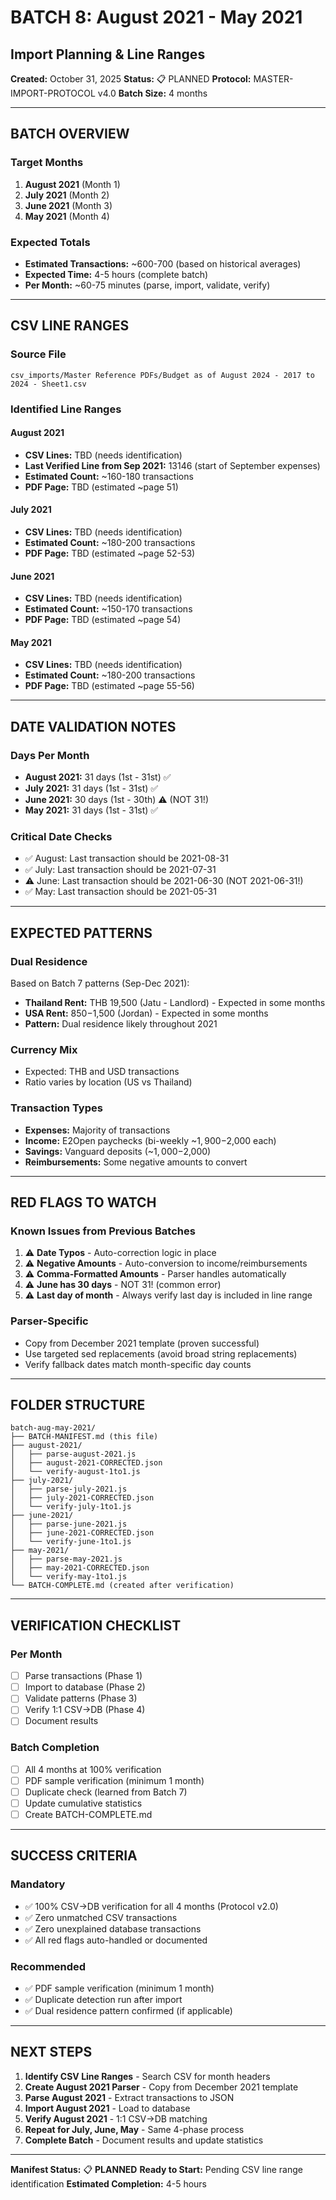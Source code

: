 # BATCH 8: August 2021 - May 2021
## Import Planning & Line Ranges

**Created:** October 31, 2025
**Status:** 📋 PLANNED
**Protocol:** MASTER-IMPORT-PROTOCOL v4.0
**Batch Size:** 4 months

---

## BATCH OVERVIEW

### Target Months
1. **August 2021** (Month 1)
2. **July 2021** (Month 2)
3. **June 2021** (Month 3)
4. **May 2021** (Month 4)

### Expected Totals
- **Estimated Transactions:** ~600-700 (based on historical averages)
- **Expected Time:** 4-5 hours (complete batch)
- **Per Month:** ~60-75 minutes (parse, import, validate, verify)

---

## CSV LINE RANGES

### Source File
`csv_imports/Master Reference PDFs/Budget as of August 2024 - 2017 to 2024 - Sheet1.csv`

### Identified Line Ranges

#### August 2021
- **CSV Lines:** TBD (needs identification)
- **Last Verified Line from Sep 2021:** 13146 (start of September expenses)
- **Estimated Count:** ~160-180 transactions
- **PDF Page:** TBD (estimated ~page 51)

#### July 2021
- **CSV Lines:** TBD (needs identification)
- **Estimated Count:** ~180-200 transactions
- **PDF Page:** TBD (estimated ~page 52-53)

#### June 2021
- **CSV Lines:** TBD (needs identification)
- **Estimated Count:** ~150-170 transactions
- **PDF Page:** TBD (estimated ~page 54)

#### May 2021
- **CSV Lines:** TBD (needs identification)
- **Estimated Count:** ~180-200 transactions
- **PDF Page:** TBD (estimated ~page 55-56)

---

## DATE VALIDATION NOTES

### Days Per Month
- **August 2021:** 31 days (1st - 31st) ✅
- **July 2021:** 31 days (1st - 31st) ✅
- **June 2021:** 30 days (1st - 30th) ⚠️ (NOT 31!)
- **May 2021:** 31 days (1st - 31st) ✅

### Critical Date Checks
- ✅ August: Last transaction should be 2021-08-31
- ✅ July: Last transaction should be 2021-07-31
- ⚠️ June: Last transaction should be 2021-06-30 (NOT 2021-06-31!)
- ✅ May: Last transaction should be 2021-05-31

---

## EXPECTED PATTERNS

### Dual Residence
Based on Batch 7 patterns (Sep-Dec 2021):
- **Thailand Rent:** THB 19,500 (Jatu - Landlord) - Expected in some months
- **USA Rent:** $850-$1,500 (Jordan) - Expected in some months
- **Pattern:** Dual residence likely throughout 2021

### Currency Mix
- Expected: THB and USD transactions
- Ratio varies by location (US vs Thailand)

### Transaction Types
- **Expenses:** Majority of transactions
- **Income:** E2Open paychecks (bi-weekly ~$1,900-$2,000 each)
- **Savings:** Vanguard deposits (~$1,000-$2,000)
- **Reimbursements:** Some negative amounts to convert

---

## RED FLAGS TO WATCH

### Known Issues from Previous Batches
1. ⚠️ **Date Typos** - Auto-correction logic in place
2. ⚠️ **Negative Amounts** - Auto-conversion to income/reimbursements
3. ⚠️ **Comma-Formatted Amounts** - Parser handles automatically
4. ⚠️ **June has 30 days** - NOT 31! (common error)
5. ⚠️ **Last day of month** - Always verify last day is included in line range

### Parser-Specific
- Copy from December 2021 template (proven successful)
- Use targeted sed replacements (avoid broad string replacements)
- Verify fallback dates match month-specific day counts

---

## FOLDER STRUCTURE

```
batch-aug-may-2021/
├── BATCH-MANIFEST.md (this file)
├── august-2021/
│   ├── parse-august-2021.js
│   ├── august-2021-CORRECTED.json
│   └── verify-august-1to1.js
├── july-2021/
│   ├── parse-july-2021.js
│   ├── july-2021-CORRECTED.json
│   └── verify-july-1to1.js
├── june-2021/
│   ├── parse-june-2021.js
│   ├── june-2021-CORRECTED.json
│   └── verify-june-1to1.js
├── may-2021/
│   ├── parse-may-2021.js
│   ├── may-2021-CORRECTED.json
│   └── verify-may-1to1.js
└── BATCH-COMPLETE.md (created after verification)
```

---

## VERIFICATION CHECKLIST

### Per Month
- [ ] Parse transactions (Phase 1)
- [ ] Import to database (Phase 2)
- [ ] Validate patterns (Phase 3)
- [ ] Verify 1:1 CSV→DB (Phase 4)
- [ ] Document results

### Batch Completion
- [ ] All 4 months at 100% verification
- [ ] PDF sample verification (minimum 1 month)
- [ ] Duplicate check (learned from Batch 7)
- [ ] Update cumulative statistics
- [ ] Create BATCH-COMPLETE.md

---

## SUCCESS CRITERIA

### Mandatory
- ✅ 100% CSV→DB verification for all 4 months (Protocol v2.0)
- ✅ Zero unmatched CSV transactions
- ✅ Zero unexplained database transactions
- ✅ All red flags auto-handled or documented

### Recommended
- ✅ PDF sample verification (minimum 1 month)
- ✅ Duplicate detection run after import
- ✅ Dual residence pattern confirmed (if applicable)

---

## NEXT STEPS

1. **Identify CSV Line Ranges** - Search CSV for month headers
2. **Create August 2021 Parser** - Copy from December 2021 template
3. **Parse August 2021** - Extract transactions to JSON
4. **Import August 2021** - Load to database
5. **Verify August 2021** - 1:1 CSV→DB matching
6. **Repeat for July, June, May** - Same 4-phase process
7. **Complete Batch** - Document results and update statistics

---

**Manifest Status:** 📋 **PLANNED**
**Ready to Start:** Pending CSV line range identification
**Estimated Completion:** 4-5 hours
